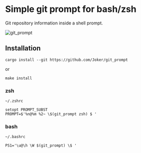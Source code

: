 # Simple git prompt for bash/zsh

Git repository information inside a shell prompt.

![git_prompt](https://repository-images.githubusercontent.com/266870139/b26c1300-2903-11eb-94cc-c2d2a5cc6592)

## Installation

```console
cargo install --git https://github.com/Joker/git_prompt
```
or
```console
make install
```

### zsh

`~/.zshrc`
```
setopt PROMPT_SUBST
PROMPT=$'%n@%m %2~ \$(git_prompt zsh) $ '
```

### bash

`~/.bashrc`
```
PS1='\u@\h \W $(git_prompt) \$ '
```
